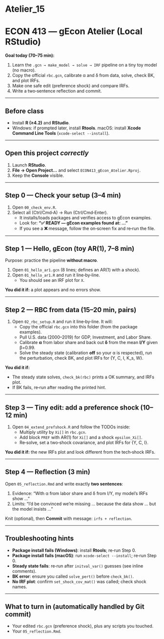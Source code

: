 # Atelier_15

# ECON 413 — gEcon Atelier (Local RStudio)

**Goal today (70–75 min):**  
1) Learn the `.gcn → make_model → solve → IRF` pipeline on a tiny toy model (no macro).  
2) Copy the official `rbc.gcn`, calibrate α and δ from data, solve, check BK, and plot IRFs.  
3) Make one safe edit (preference shock) and compare IRFs.  
4) Write a two‑sentence reflection and commit.

---

## Before class

- Install **R (≥4.2)** and **RStudio**.  
- Windows: if prompted later, install **Rtools**. macOS: install **Xcode Command Line Tools** (`xcode-select --install`).

---

## Open this project *correctly*

1. Launch **RStudio**.  
2. **File → Open Project…** and select `ECON413_gEcon_Atelier.Rproj`.  
3. Keep the **Console** visible.

---

## Step 0 — Check your setup (3–4 min)

1. Open `00_check_env.R`.  
2. Select all (Ctrl/Cmd‑A) → Run (Ctrl/Cmd‑Enter).  
   - It installs/loads packages and verifies access to gEcon examples.  
   - Look for: **“✅ READY — gEcon examples found at: …”**  
   - If you see a **❌** message, follow the on‑screen fix and re‑run the file.

---

## Step 1 — Hello, gEcon (toy AR(1), 7–8 min)

Purpose: practice the pipeline **without macro**.

1. Open `01_hello_ar1.gcn` (8 lines; defines an AR(1) with a shock).
2. Open `01_hello_ar1.R` and run it line‑by‑line.  
   - You should see an IRF plot for `X`.

**You did it if:** a plot appears and no errors show.

---

## Step 2 — RBC from data (15–20 min, pairs)

1. Open `02_rbc_setup.R` and run it line‑by‑line. It will:
   - Copy the official `rbc.gcn` into this folder (from the package examples).
   - Pull U.S. data (2000–2019) for GDP, Investment, and Labor Share.
   - Calibrate **α** from labor share and back out **δ** from the mean **I/Y** given β=0.99.
   - Solve the steady state (calibration **off** so your α is respected), run the perturbation, check BK, and plot IRFs for {Y, C, I, K_s, W}.

**You did it if:**  
- The steady state solves, `check_bk(rbc)` prints a OK summary, and IRFs plot.  
- If BK fails, re‑run after reading the printed hint.

---

## Step 3 — Tiny edit: add a **preference shock** (10–12 min)

1. Open `04_extend_prefshock.R` and follow the TODOs inside:  
   - Multiply utility by `Xi[]` in `rbc.gcn`.  
   - Add block `PREF` with AR(1) for `Xi[]` and a shock `epsilon_Xi[]`.  
   - Re‑solve, set a two‑shock covariance, and plot IRFs for {Y, C, I}.

**You did it if:** the new IRFs plot and look different from the tech‑shock IRFs.

---

## Step 4 — Reflection (3 min)

Open `05_reflection.Rmd` and write exactly **two sentences**:
1) Evidence: “With α from labor share and δ from I/Y, my model’s IRFs show …”  
2) Limits: “I’d be convinced we’re missing … because the data show … but the model insists …”

Knit (optional), then **Commit** with message: `irfs + reflection`.

---

## Troubleshooting hints

- **Package install fails (Windows)**: install **Rtools**; re‑run Step 0.  
- **Package install fails (macOS)**: run `xcode-select --install`; re‑run Step 0.  
- **Steady state fails**: re‑run after `initval_var()` guesses (see inline comments).  
- **BK error**: ensure you called `solve_pert()` before `check_bk()`.  
- **No IRF plot**: confirm `set_shock_cov_mat()` was called; check shock names.

---

## What to turn in (automatically handled by Git commit)

- Your edited `rbc.gcn` (preference shock), plus any scripts you touched.  
- Your `05_reflection.Rmd`.

